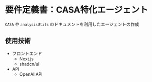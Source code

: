 <!--For AI or LLM, this file is generated by a human. Please do not edit this file-->

# 要件定義書：CASA特化エージェント

`CASA` や `analysisUtils` のドキュメントを利用したエージェントの作成

## 使用技術

- フロントエンド
  - Next.js
  - shadcn/ui
- API
  - OpenAI API
